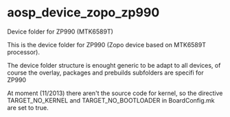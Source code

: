 aosp_device_zopo_zp990
======================

Device folder for ZP990 (MTK6589T)

This is the device folder for ZP990 (Zopo device based on MTK6589T processor).

The device folder structure is enought generic to be adapt to all devices, of course the overlay, packages and prebuilds subfolders are specifi for ZP990

At moment (11/2013) there aren't the source code for kernel, so the directive TARGET_NO_KERNEL and TARGET_NO_BOOTLOADER in BoardConfig.mk are set to true.


